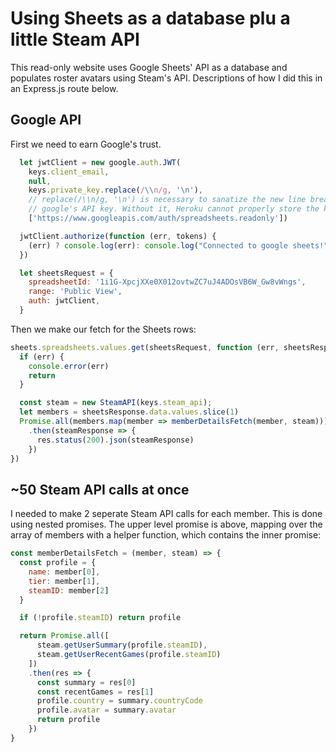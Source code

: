 # Using Sheets as a database plu a little Steam API

This read-only website uses Google Sheets' API as a database and populates roster avatars using Steam's API. Descriptions of how I did this in an Express.js route below.

## Google API

First we need to earn Google's trust.

```javascript
  let jwtClient = new google.auth.JWT(
    keys.client_email,
    null,
    keys.private_key.replace(/\\n/g, '\n'),
    // replace(/\\n/g, '\n') is necessary to sanatize the new line breaks built into
    // google's API key. Without it, Heroku cannot properly store the key as a config var.
    ['https://www.googleapis.com/auth/spreadsheets.readonly'])

  jwtClient.authorize(function (err, tokens) {
    (err) ? console.log(err): console.log("Connected to google sheets!")
  })

  let sheetsRequest = {
    spreadsheetId: '1i1G-XpcjXXe0X012ovtwZC7uJ4ADOsVB6W_Gw8vWngs',
    range: 'Public View',
    auth: jwtClient,
  }
```

Then we make our fetch for the Sheets rows:

```javascript
sheets.spreadsheets.values.get(sheetsRequest, function (err, sheetsResponse) {
  if (err) {
    console.error(err)
    return
  }

  const steam = new SteamAPI(keys.steam_api);
  let members = sheetsResponse.data.values.slice(1)
  Promise.all(members.map(member => memberDetailsFetch(member, steam)))
    .then(steamResponse => {
      res.status(200).json(steamResponse)
    })
})
```

## ~50 Steam API calls at once

I needed to make 2 seperate Steam API calls for each member. This is done using nested promises. The upper level promise is above, mapping over the array of members with a helper function, which contains the inner promise:

```javascript
const memberDetailsFetch = (member, steam) => {
  const profile = {
    name: member[0],
    tier: member[1],
    steamID: member[2]
  }

  if (!profile.steamID) return profile

  return Promise.all([
      steam.getUserSummary(profile.steamID),
      steam.getUserRecentGames(profile.steamID)
    ])
    .then(res => {
      const summary = res[0]
      const recentGames = res[1]
      profile.country = summary.countryCode
      profile.avatar = summary.avatar
      return profile
    })
}
```